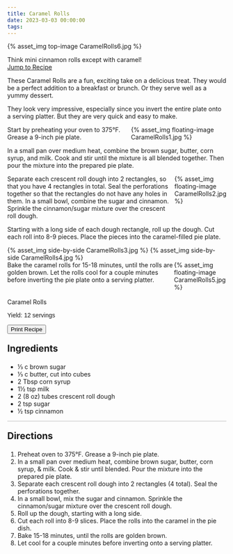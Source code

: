 ```yaml
---
title: Caramel Rolls
date: 2023-03-03 00:00:00
tags:
---
```


{% asset_img top-image CaramelRolls6.jpg %}
<div class="post-body">
Think mini cinnamon rolls except with caramel! 

<br>
<!--more-->

<a class="jump-to-recipe-btn" href="#recipejump"> 
    Jump to Recipe
</a>

These Caramel Rolls are a fun, exciting take on a delicious treat. They would be a perfect addition to a breakfast or brunch. Or they serve well as a yummy dessert. 

They look very impressive, especially since you invert the entire plate onto a serving platter. But they are very quick and easy to make. 

<div style="display:flex;">
Start by preheating your oven to 375°F. Grease a 9-inch pie plate. 
<div>
    {% asset_img floating-image CaramelRolls1.jpg %}
</div>
</div>

In a small pan over medium heat, combine the brown sugar, butter, corn syrup, and milk. Cook and stir until the mixture is all blended together. Then pour the mixture into the prepared pie plate. 

<div style="display:flex;">
Separate each crescent roll dough into 2 rectangles, so that you have 4 rectangles in total. Seal the perforations together so that the rectangles do not have any holes in them. In a small bowl, combine the sugar and cinnamon. Sprinkle the cinnamon/sugar mixture over the crescent roll dough. 
<div>
    {% asset_img floating-image CaramelRolls2.jpg %}
</div>
</div>

Starting with a long side of each dough rectangle, roll up the dough. Cut each roll into 8-9 pieces. Place the pieces into the caramel-filled pie plate.
<div style="display:flex;">
    {% asset_img side-by-side CaramelRolls3.jpg %}
    {% asset_img side-by-side CaramelRolls4.jpg %}
</div>

<div style="display:flex;">
Bake the caramel rolls for 15-18 minutes, until the rolls are golden brown. Let the rolls cool for a couple minutes before inverting the pie plate onto a serving platter. 
<div>
    {% asset_img floating-image CaramelRolls5.jpg %}
</div>
</div>

<br>
</div>

<div id="recipejump"></div>
<div id="recipe">
    <div class="recipe-box">
        <div class="recipe-title-box">
            <div>
                <div class="recipe-title-box-title">
                    <div class="recipe-title-box-header">Caramel Rolls</div>
                </div>
                <p class="recipe-title-box-title" style="font-family: Arial;">Yield: 12 servings </p>
            </div>
            <!-- {% asset_img recipe-title-box-img CaramelRolls6.jpg %} -->
            <button class="print-recipe"
                    type="button"
                    onclick="printDIV('recipe')" >
                Print Recipe
            </button>
        </div>
        <p style="font-size:150%;"><b>Ingredients</b></p>
        <ul class="post-body">
                <li>⅓ c brown sugar</li>
                <li>⅓ c butter, cut into cubes</li>
                <li>2 Tbsp corn syrup</li>
                <li>1½ tsp milk</li>
                <li>2 (8 oz) tubes crescent roll dough</li>
                <li>2 tsp sugar</li>
                <li>½ tsp cinnamon</li>
        </ul>
        <hr style="height:1px;background-color:rgb(189, 189, 189) ">
        <p style="font-size:150%;"><b>Directions</b></p>
        <ol class="post-body">
            <li>Preheat oven to 375°F. Grease a 9-inch pie plate.</li>
            <li>In a small pan over medium heat, combine brown sugar, butter, corn syrup, & milk. Cook & stir until blended. Pour the mixture into the prepared pie plate.</li>
            <li>Separate each crescent roll dough into 2 rectangles (4 total). Seal the perforations together.</li>
            <li>In a small bowl, mix the sugar and cinnamon. Sprinkle the cinnamon/sugar mixture over the crescent roll dough.</li>
            <li>Roll up the dough, starting with a long side.</li>
            <li>Cut each roll into 8-9 slices. Place the rolls into the caramel in the pie dish.</li>
            <li>Bake 15-18 minutes, until the rolls are golden brown.</li>
            <li>Let cool for a couple minutes before inverting onto a serving platter.</li>
        </ol> 
    </div>
</div>

<br>
